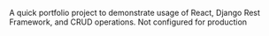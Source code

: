 A quick portfolio project to demonstrate usage of React, Django Rest Framework, and CRUD operations. Not configured for production
